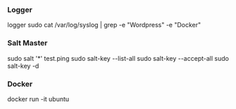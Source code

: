 ### Logger
logger <Text to log>
sudo cat /var/log/syslog | grep -e "Wordpress" -e "Docker"

### Salt Master
sudo salt '*' test.ping
sudo salt-key --list-all
sudo salt-key --accept-all
sudo salt-key -d <key to delete>

### Docker
docker run -it ubuntu
